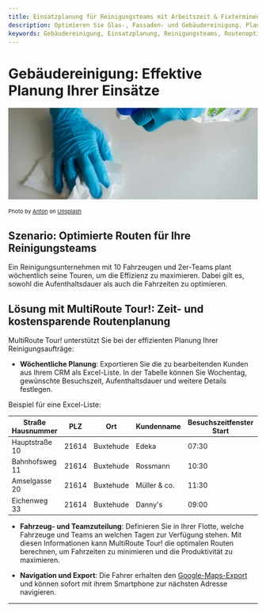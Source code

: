 ```yaml
---
title: Einsatzplanung für Reinigungsteams mit Arbeitszeit & Fixterminen
description: Optimieren Sie Glas-, Fassaden- und Gebäudereinigung. Planen Sie Teams mit Schlüsselvergabe, Aufenthaltsdauer und minimieren Sie Fahrzeit durch nahe Aufträge
keywords: Gebäudereinigung, Einsatzplanung, Reinigungsteams, Routenoptimierung, MultiRoute Tour, Glasreinigung, Fassadenreinigung, Innenreinigung
---
```


# Gebäudereinigung: Effektive Planung Ihrer Einsätze

![Gebäudereinigung](assets/reinigung.jpg)

<div style="font-size: 11px">
Photo by <a href="https://unsplash.com/@uniqueton?utm_source=unsplash&utm_medium=referral&utm_content=creditCopyText">Anton</a> on <a href="https://unsplash.com/s/photos/cleaning?utm_source=unsplash&utm_medium=referral&utm_content=creditCopyText">Unsplash</a></div>

## Szenario: Optimierte Routen für Ihre Reinigungsteams

Ein Reinigungsunternehmen mit 10 Fahrzeugen und 2er-Teams plant wöchentlich seine Touren, um die Effizienz zu maximieren. Dabei gilt es, sowohl die Aufenthaltsdauer als auch die Fahrzeiten zu optimieren.

## Lösung mit MultiRoute Tour!: Zeit- und kostensparende Routenplanung

MultiRoute Tour! unterstützt Sie bei der effizienten Planung Ihrer Reinigungsaufträge:

* **Wöchentliche Planung**: Exportieren Sie die zu bearbeitenden Kunden aus Ihrem CRM als Excel-Liste. In der Tabelle können Sie Wochentag, gewünschte Besuchszeit, Aufenthaltsdauer und weitere Details festlegen.

Beispiel für eine Excel-Liste:

| Straße Hausnummer | PLZ  | Ort       | Kundenname  | Besuchszeitfenster Start | Besuchszeitfenster Ende | Aufenthaltsdauer (Sek.) | 
|------------------|------|-----------|-------------|--------------------------|-------------------------|-------------------------|
| Hauptstraße 10    | 21614| Buxtehude | Edeka       | 07:30                    | 12:30                   | 3600                    |
| Bahnhofsweg 11    | 21614| Buxtehude | Rossmann    | 10:30                    | 12:30                   | 3600                    |
| Amselgasse 20     | 21614| Buxtehude | Müller & co.| 11:30                    | 12:30                   | 3600                    |
| Eichenweg 33      | 21614| Buxtehude | Danny's     | 09:00                    | 10:30                   | 3600                    |

* **Fahrzeug- und Teamzuteilung**: Definieren Sie in Ihrer Flotte, welche Fahrzeuge und Teams an welchen Tagen zur Verfügung stehen. Mit diesen Informationen kann MultiRoute Tour! die optimalen Routen berechnen, um Fahrzeiten zu minimieren und die Produktivität zu maximieren.

* **Navigation und Export**: Die Fahrer erhalten den [Google-Maps-Export](../tour/#tour-exportieren) und können sofort mit ihrem Smartphone zur nächsten Adresse navigieren.

---

